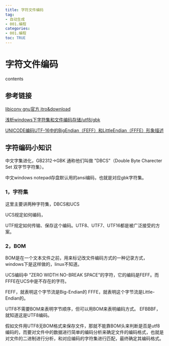 ```yaml
---
title: 字符文件编码
tag: 
- 自动生成
- 001.编程
categories:
- 001.编程
toc: TRUE
---
```

<h1 id="字符文件编码">字符文件编码</h1>
<div class="contents">
<p>contents</p>
</div>
<div class="section-numbering">

</div>
<h2 id="参考链接">参考链接</h2>
<p><a href="http://www.gnu.org/software/libiconv/">libiconv gnu官方 itro&amp;download</a></p>
<p><a href="https://blog.csdn.net/seanyxie/article/details/89151903">浅析windows下字符集和文件编码存储/utf8/gbk</a></p>
<p><a href="https://www.cnblogs.com/yzl050819/p/6667702.html">UNICODE编码UTF-16中的BigEndian（FEFF）和LittleEndian（FFFE）形象描述</a></p>
<p><a href=""></a></p>
<p><a href=""></a></p>
<h2 id="字符编码小知识">字符编码小知识</h2>
<p>中文字集进化，GB2312-&gt;GBK 通称他们叫做 "DBCS"（Double Byte Charecter Set 双字节字符集）。</p>
<p>中文windows notepad存盘默认用的ansi编码，也就是对应gbk字符集。</p>
<h3 id="字符集">1，字符集</h3>
<p>这里主要讲两种字符集，DBCS和UCS</p>
<p>UCS规定如何编码，</p>
<p>UTF规定如何传输、保存这个编码。UTF8、UTF7、UTF16都是被广泛接受的方案。</p>
<h3 id="bom">2，BOM</h3>
<p>BOM是在一个文本文件之前，用来标记改文件编码方式的一种记录方式，windows下是这样做的，linux不知道。</p>
<p>UCS编码中 ”ZERO WIDTH NO-BREAK SPACE”的字符，它的编码是FEFF。而FFFE在UCS中是不存在的字符。</p>
<p>FEFF，就表明这个字节流是Big-Endian的 FFFE，就表明这个字节流是Little-Endian的。</p>
<p>UTF8不需要BOM来表明字节顺序，但可以用BOM来表明编码方式。 EFBBBF，就知道这是UTF8编码。</p>
<p>假如文件用UTF8无BOM格式来保存文件，那就不能靠BOM头来判断是否是utf8编码的，而要对文件中的数据进行简单的编码分析来确定文件的编码格式，也就是对文件的二进制进行分析，和对应编码的字符集进行匹配，最终确定其编码格式。</p>
